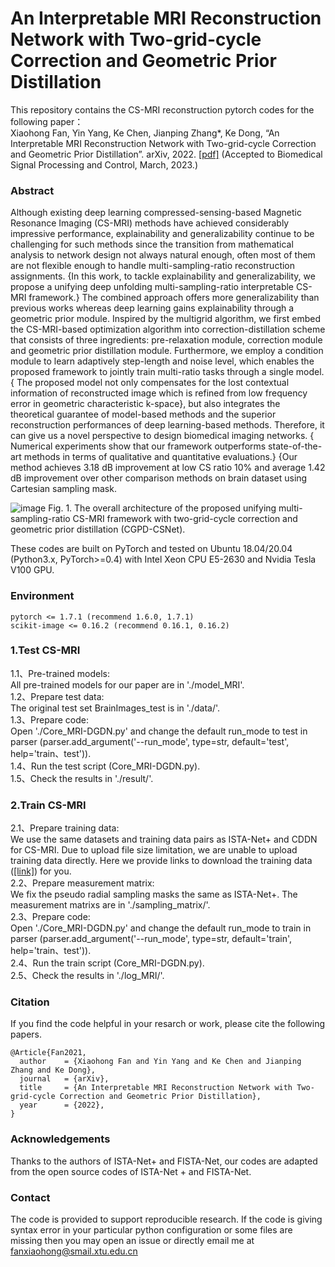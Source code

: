 # An Interpretable MRI Reconstruction Network with Two-grid-cycle Correction and Geometric Prior Distillation

This repository contains the CS-MRI reconstruction pytorch codes for the following paper：  
Xiaohong Fan, Yin Yang, Ke Chen, Jianping Zhang*, Ke Dong, “An Interpretable MRI Reconstruction Network with Two-grid-cycle Correction and Geometric Prior Distillation”. arXiv, 2022. [[pdf]](https://arxiv.org/abs/2205.07062)  (Accepted to Biomedical Signal Processing and Control, March, 2023.)

### Abstract
Although existing deep learning compressed-sensing-based Magnetic Resonance Imaging (CS-MRI) methods have achieved considerably impressive performance, explainability and generalizability continue to be challenging for such methods since the transition from mathematical analysis to network design not always natural enough, often most of them are not flexible enough to handle multi-sampling-ratio reconstruction assignments. {In this work, to tackle explainability and generalizability, we propose a unifying deep unfolding multi-sampling-ratio interpretable CS-MRI framework.} The combined approach offers more generalizability than previous works whereas deep learning gains explainability through a geometric prior module. Inspired by the multigrid algorithm, we first embed the CS-MRI-based optimization algorithm into correction-distillation scheme that consists of three ingredients: pre-relaxation module, correction module and geometric prior distillation module. Furthermore, we employ a condition module to learn adaptively step-length and noise level, which enables the proposed framework to jointly train multi-ratio tasks through a single model. { The proposed model not only compensates for the lost contextual information of reconstructed image which is refined from low frequency error in geometric characteristic k-space}, but also integrates the theoretical guarantee of model-based methods and the superior reconstruction performances of deep learning-based methods. Therefore, it can give us a novel perspective to design biomedical imaging networks. { Numerical experiments show that our framework outperforms state-of-the-art methods in terms of qualitative and quantitative evaluations.} {Our method achieves 3.18 dB improvement at low CS ratio 10\% and average 1.42 dB improvement over other comparison methods on brain dataset using Cartesian sampling mask.


![image](https://user-images.githubusercontent.com/48355877/185527812-9de873ad-f705-4336-8ba4-60068356276d.png)
Fig. 1. The overall architecture of the proposed unifying multi-sampling-ratio CS-MRI framework with two-grid-cycle correction and geometric prior distillation (CGPD-CSNet).

These codes are built on PyTorch and tested on Ubuntu 18.04/20.04 (Python3.x, PyTorch>=0.4) with Intel Xeon CPU E5-2630 and Nvidia Tesla V100 GPU.

### Environment  
```
pytorch <= 1.7.1 (recommend 1.6.0, 1.7.1)
scikit-image <= 0.16.2 (recommend 0.16.1, 0.16.2)
```

### 1.Test CS-MRI  
1.1、Pre-trained models:  
All pre-trained models for our paper are in './model_MRI'.  
1.2、Prepare test data:  
The original test set BrainImages_test is in './data/'.  
1.3、Prepare code:  
Open './Core_MRI-DGDN.py' and change the default run_mode to test in parser (parser.add_argument('--run_mode', type=str, default='test', help='train、test')).  
1.4、Run the test script (Core_MRI-DGDN.py).  
1.5、Check the results in './result/'.

### 2.Train CS-MRI  
2.1、Prepare training data:  
We use the same datasets and training data pairs as ISTA-Net+ and CDDN for CS-MRI. Due to upload file size limitation, we are unable to upload training data directly. Here we provide links to download the training data ([[link]](https://pan.baidu.com/s/1ap07Jc3u0biCu8rxjB5wlA?pwd=hph4)) for you.  
2.2、Prepare measurement matrix:  
We fix the pseudo radial sampling masks the same as ISTA-Net+. The measurement matrixs are in './sampling_matrix/'.  
2.3、Prepare code:  
Open './Core_MRI-DGDN.py' and change the default run_mode to train in parser (parser.add_argument('--run_mode', type=str, default='train', help='train、test')).  
2.4、Run the train script (Core_MRI-DGDN.py).  
2.5、Check the results in './log_MRI/'.

### Citation  
If you find the code helpful in your resarch or work, please cite the following papers. 
```
@Article{Fan2021,
  author    = {Xiaohong Fan and Yin Yang and Ke Chen and Jianping Zhang and Ke Dong},
  journal   = {arXiv},
  title     = {An Interpretable MRI Reconstruction Network with Two-grid-cycle Correction and Geometric Prior Distillation},
  year      = {2022},
}
```

### Acknowledgements  
Thanks to the authors of ISTA-Net+ and FISTA-Net, our codes are adapted from the open source codes of ISTA-Net + and FISTA-Net.   

### Contact  
The code is provided to support reproducible research. If the code is giving syntax error in your particular python configuration or some files are missing then you may open an issue or directly email me at fanxiaohong@smail.xtu.edu.cn
